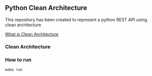 ## Python Clean Architecture

This repository has been created to represent a python REST API using clean architecture

[What is Clean Architecture](#clean-architecture)

### Clean Architecture



### How to run

```
make run
```